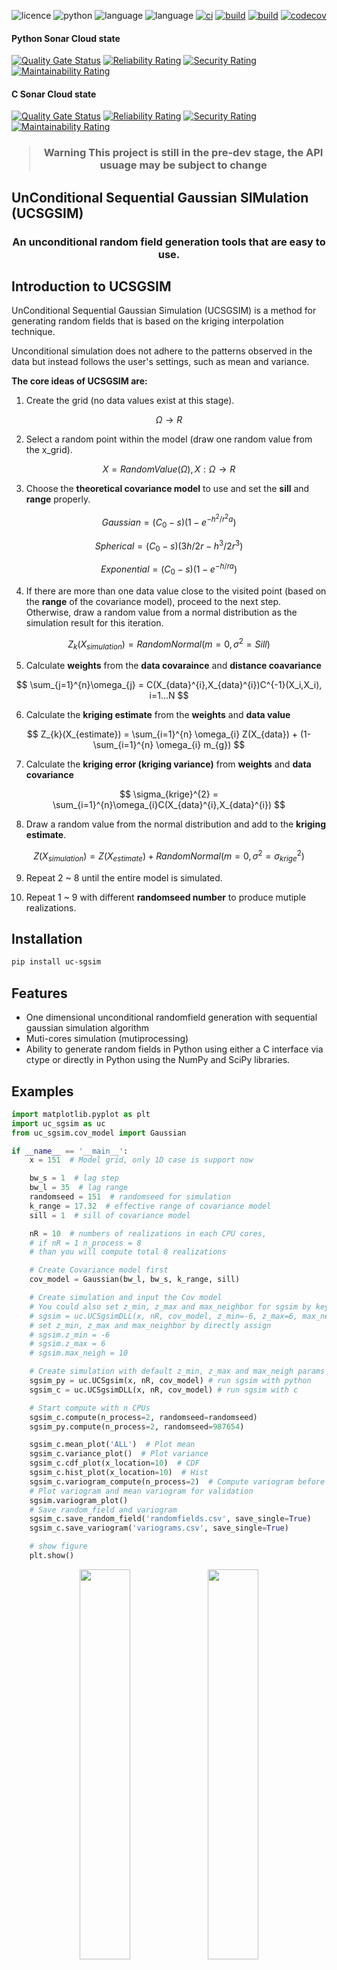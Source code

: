 ![licence](https://img.shields.io/github/license/Zncl2222/Stochastic_UC_SGSIM)
![python](https://img.shields.io/pypi/pyversions/uc-sgsim)
![language](https://img.shields.io/badge/Solutions-black.svg?style=flat&logo=c%2B%2B)
![language](https://img.shields.io/badge/Solutions-black.svg?style=flat&logo=python)
[![ci](https://img.shields.io/github/actions/workflow/status/Zncl2222/uc_sgsim/github-pre-commit.yml?logo=pre-commit&label=pre-commit)](https://github.com/Zncl2222/Stochastic_UC_SGSIM/actions/workflows/github-pre-commit.yml)
[![build](https://img.shields.io/github/actions/workflow/status/Zncl2222/uc_sgsim/cmake.yml?logo=cmake&logoColor=red&label=CMake)](https://github.com/Zncl2222/Stochastic_UC_SGSIM/actions/workflows/cmake.yml)
[![build](https://github.com/Zncl2222/Stochastic_UC_SGSIM/actions/workflows/codeql.yml/badge.svg)](https://github.com/Zncl2222/Stochastic_UC_SGSIM/actions/workflows/codeql.yml)
[![codecov](https://codecov.io/gh/Zncl2222/uc_sgsim/branch/main/graph/badge.svg?token=3qZt0OqDNI)](https://codecov.io/gh/Zncl2222/uc_sgsim)

#### Python Sonar Cloud state
[![Quality Gate Status](https://sonarcloud.io/api/project_badges/measure?project=zncl2222_Stochastic_UC_SGSIM_py&metric=alert_status)](https://sonarcloud.io/summary/new_code?id=zncl2222_Stochastic_UC_SGSIM_py)
[![Reliability Rating](https://sonarcloud.io/api/project_badges/measure?project=zncl2222_Stochastic_UC_SGSIM_py&metric=reliability_rating)](https://sonarcloud.io/summary/new_code?id=zncl2222_Stochastic_UC_SGSIM_py)
[![Security Rating](https://sonarcloud.io/api/project_badges/measure?project=zncl2222_Stochastic_UC_SGSIM_py&metric=security_rating)](https://sonarcloud.io/summary/new_code?id=zncl2222_Stochastic_UC_SGSIM_py)
[![Maintainability Rating](https://sonarcloud.io/api/project_badges/measure?project=zncl2222_Stochastic_UC_SGSIM_py&metric=sqale_rating)](https://sonarcloud.io/summary/new_code?id=zncl2222_Stochastic_UC_SGSIM_py)


#### C Sonar Cloud state
[![Quality Gate Status](https://sonarcloud.io/api/project_badges/measure?project=zncl2222_Stochastic_UC_SGSIM_c&metric=alert_status)](https://sonarcloud.io/summary/new_code?id=zncl2222_Stochastic_UC_SGSIM_c)
[![Reliability Rating](https://sonarcloud.io/api/project_badges/measure?project=zncl2222_Stochastic_UC_SGSIM_c&metric=reliability_rating)](https://sonarcloud.io/summary/new_code?id=zncl2222_Stochastic_UC_SGSIM_c)
[![Security Rating](https://sonarcloud.io/api/project_badges/measure?project=zncl2222_Stochastic_UC_SGSIM_c&metric=security_rating)](https://sonarcloud.io/summary/new_code?id=zncl2222_Stochastic_UC_SGSIM_c)
[![Maintainability Rating](https://sonarcloud.io/api/project_badges/measure?project=zncl2222_Stochastic_UC_SGSIM_c&metric=sqale_rating)](https://sonarcloud.io/summary/new_code?id=zncl2222_Stochastic_UC_SGSIM_c)


<h3 align="center">

> __Warning__
> This project is still in the pre-dev stage, the API usuage may be subject to change

</h3>

## UnConditional Sequential Gaussian SIMulation (UCSGSIM)

<h3 align="center">An unconditional random field generation tools that are easy to use.</h3>

## Introduction to UCSGSIM
UnConditional Sequential Gaussian Simulation (UCSGSIM) is a method for generating random fields that is based on the kriging interpolation technique.

Unconditional simulation does not adhere to the patterns observed in the data but instead follows the user's settings, such as mean and variance.

**The core ideas of UCSGSIM are:**
1. Create the grid (no data values exist at this stage).

$$ \Omega\to R $$

2. Select a random point within the model (draw one random value from the x_grid).

$$ X = RandomValue(\Omega),  X:\Omega\to R $$

3. Choose the **theoretical covariance model** to use and set the **sill** and **range** properly.

$$ Gaussian = (C_{0} - s)(1 - e^{-h^{2}/r^{2}a})$$

$$ Spherical = (C_{0} - s)(3h/2r - h^3/2r^3)$$

$$ Exponential = (C_{0} - s)(1 - e^{-h/ra})$$

4. If there are more than one data value close to the visited point (based on the **range** of the covariance model), proceed to the next step. Otherwise, draw a random value from a normal distribution as the simulation result for this iteration.

$$ Z_{k}({X_{simulation}}) = RandomNormal(m = 0 ,\sigma^2 = Sill)$$

5. Calculate **weights** from the **data covaraince** and **distance coavariance**

$$ \sum_{j=1}^{n}\omega_{j} = C(X_{data}^{i},X_{data}^{i})C^{-1}(X_i,X_i), i=1...N $$

6. Calculate the **kriging estimate** from the **weights** and **data value**

$$ Z_{k}(X_{estimate}) = \sum_{i=1}^{n} \omega_{i} Z(X_{data}) + (1- \sum_{i=1}^{n} \omega_{i} m_{g}) $$

7. Calculate the **kriging error (kriging variance)** from **weights** and **data covariance**

$$ \sigma_{krige}^{2} = \sum_{i=1}^{n}\omega_{i}C(X_{data}^{i},X_{data}^{i}) $$

8. Draw a random value from the normal distribution and add to the **kriging estimate**.

$$ Z(X_{simulation}) = Z(X_{estimate}) + RandomNormal(m = 0, \sigma^2 = \sigma_{krige}^{2}) $$

9. Repeat 2 ~ 8 until the entire model is simulated.

10. Repeat 1 ~ 9 with different **randomseed number** to produce mutiple realizations.

## Installation
```bash
pip install uc-sgsim
```

## Features
* One dimensional unconditional randomfield generation with sequential gaussian simulation algorithm
* Muti-cores simulation (mutiprocessing)
* Ability to generate random fields in Python using either a C interface via ctype or directly in Python using the NumPy and SciPy libraries.

## Examples
```py
import matplotlib.pyplot as plt
import uc_sgsim as uc
from uc_sgsim.cov_model import Gaussian

if __name__ == '__main__':
    x = 151  # Model grid, only 1D case is support now

    bw_s = 1  # lag step
    bw_l = 35  # lag range
    randomseed = 151  # randomseed for simulation
    k_range = 17.32  # effective range of covariance model
    sill = 1  # sill of covariance model

    nR = 10  # numbers of realizations in each CPU cores,
    # if nR = 1 n_process = 8
    # than you will compute total 8 realizations

    # Create Covariance model first
    cov_model = Gaussian(bw_l, bw_s, k_range, sill)

    # Create simulation and input the Cov model
    # You could also set z_min, z_max and max_neighbor for sgsim by key words
    # sgsim = uc.UCSgsimDLL(x, nR, cov_model, z_min=-6, z_max=6, max_neigh=10)
    # set z_min, z_max and max_neighbor by directly assign
    # sgsim.z_min = -6
    # sgsim.z_max = 6
    # sgsim.max_neigh = 10

    # Create simulation with default z_min, z_max and max_neigh params
    sgsim_py = uc.UCSgsim(x, nR, cov_model) # run sgsim with python
    sgsim_c = uc.UCSgsimDLL(x, nR, cov_model) # run sgsim with c

    # Start compute with n CPUs
    sgsim_c.compute(n_process=2, randomseed=randomseed)
    sgsim_py.compute(n_process=2, randomseed=987654)

    sgsim_c.mean_plot('ALL')  # Plot mean
    sgsim_c.variance_plot()  # Plot variance
    sgsim_c.cdf_plot(x_location=10)  # CDF
    sgsim_c.hist_plot(x_location=10)  # Hist
    sgsim_c.variogram_compute(n_process=2)  # Compute variogram before plotting
    # Plot variogram and mean variogram for validation
    sgsim.variogram_plot()
    # Save random_field and variogram
    sgsim_c.save_random_field('randomfields.csv', save_single=True)
    sgsim_c.save_variogram('variograms.csv', save_single=True)

    # show figure
    plt.show()
```

<p align="center">
   <img src="https://github.com/Zncl2222/Stochastic_SGSIM/blob/main/figure/Realizations.png"  width="40%"/>
   <img src="https://github.com/Zncl2222/Stochastic_SGSIM/blob/main/figure/Mean.png"  width="40%"/>
   <img src="https://github.com/Zncl2222/Stochastic_SGSIM/blob/main/figure/Variance.png"  width="40%"/>
   <img src="https://github.com/Zncl2222/Stochastic_SGSIM/blob/main/figure/Variogram.png"  width="50%"/>
   <img src="https://github.com/Zncl2222/Stochastic_SGSIM/blob/main/figure/HIST.png"  width="40%"/>
   <img src="https://github.com/Zncl2222/Stochastic_SGSIM/blob/main/figure/CDF.png"  width="50%"/>
</p>

If you prefer to utilize pure C to execute this code, you can make modifications to the c_example.c file located in the root directory. Once you've made the necessary changes to c_example.c, you can compile and execute the code using the following commands:

On Linux
```bash
sh cmake_build.sh
```
On Windows
```bat
cmake_build.bat
```

C example file
```c
// c_example.c
# include <stdio.h>
# include <stdlib.h>

# include "./uc_sgsim/c_core/include/sgsim.h"
# include "./uc_sgsim/c_core/include/cov_model.h"
# if defined(__linux__) || defined(__unix__)
# define PAUSE printf("Press Enter key to continue..."); fgetc(stdin);//NOLINT
# elif _WIN32
# define PAUSE system("PAUSE");
# endif

int main() {
    // you can also set z_min and z_max at sgsim_t. Default value will depend on
    // sill value in cov_model_t
    sgsim_t sgsim_example = {
        .x_len = 150,
        .realization_numbers = 5,
        .randomseed = 12345,
        .kriging_method = 1,
        .if_alloc_memory = 1,  // This should be equal to 1 if you want to run by c.
    };

    // you can also set max_negibor at cov_model_t. Defualt value is 4.
    cov_model_t cov_example = {
        .bw_l = 35,
        .bw_s = 1,
        .k_range = 17.32,
        .sill = 1,
        .nugget = 0,
    };

    sgsim_run(&sgsim_example, &cov_example, 0);
    sgsim_t_free(&sgsim_example);
    PAUSE
    return 0;
}
```

## Future plans
* 2D unconditional randomfield generation
* GUI (pyhton)
* More covariance models
* More kriging methods (etc. Oridinary Kriging)
* Performance enhancement
* Providing more comprehensive documentation and user-friendly design improvements.

## Performance
<p align="center">
<img src="https://github.com/Zncl2222/Stochastic_SGSIM/blob/main/figure/C_Cpp_py_comparision.png"  width="70%"/>
</p>

```
Parameters:

model len = 150

number of realizations = 1000

Range scale = 17.32

Variogram model = Gaussian model

---------------------------------------------------------------------------------------

Testing platform:

CPU: AMD Ryzen 9 4900 hs

RAM: DDR4 - 3200 40GB (Dual channel 16GB)

Disk: WD SN530
```

